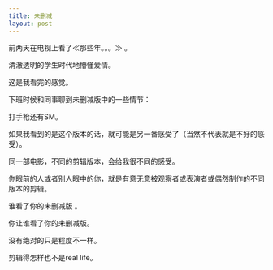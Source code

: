```yaml
---
title: 未删减
layout: post
---
```


前两天在电视上看了≪那些年。。。≫ 。
   
清澈透明的学生时代地懵懂爱情。
   
这是我看完的感觉。
   
下班时候和同事聊到未删减版中的一些情节： 
   
打手枪还有SM。
   
如果我看到的是这个版本的话，就可能是另一番感受了（当然不代表就是不好的感受）。
   
同一部电影，不同的剪辑版本，会给我很不同的感受。
   
你眼前的人或者别人眼中的你，就是有意无意被观察者或表演者或偶然制作的不同版本的剪辑。
   
谁看了你的未删减版 。
   
你让谁看了你的未删减版。
   
没有绝对的只是程度不一样。 
   
剪辑得怎样也不是real life。 